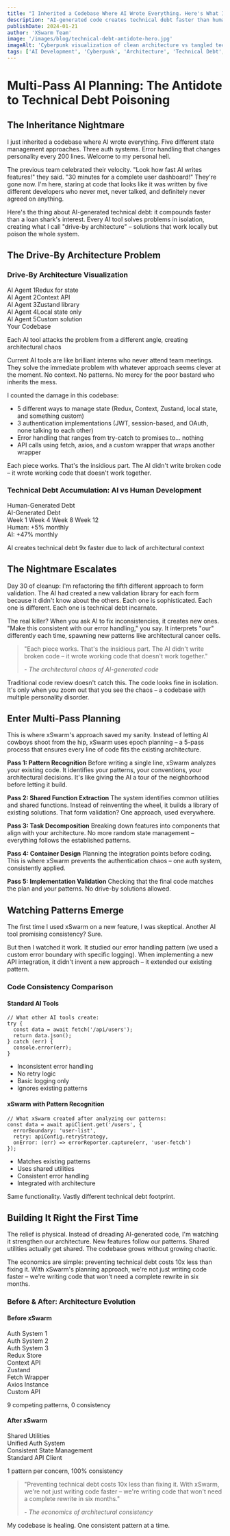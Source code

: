 ```yaml
---
title: "I Inherited a Codebase Where AI Wrote Everything. Here's What I Found."
description: "AI-generated code creates technical debt faster than human code because AI doesn't understand your existing architecture. XSwarm's 5-pass planning process ensures AI builds on your foundation, not around it."
publishDate: 2024-01-21
author: 'XSwarm Team'
image: '/images/blog/technical-debt-antidote-hero.jpg'
imageAlt: 'Cyberpunk visualization of clean architecture vs tangled technical debt'
tags: ['AI Development', 'Cyberpunk', 'Architecture', 'Technical Debt', 'Planning']
---
```


# Multi-Pass AI Planning: The Antidote to Technical Debt Poisoning

## The Inheritance Nightmare

I just inherited a codebase where AI wrote everything. Five different state management approaches. Three auth systems. Error handling that changes personality every 200 lines. Welcome to my personal hell.

The previous team celebrated their velocity. "Look how fast AI writes features!" they said. "30 minutes for a complete user dashboard!" They're gone now. I'm here, staring at code that looks like it was written by five different developers who never met, never talked, and definitely never agreed on anything.

Here's the thing about AI-generated technical debt: it compounds faster than a loan shark's interest. Every AI tool solves problems in isolation, creating what I call "drive-by architecture" – solutions that work locally but poison the whole system.

## The Drive-By Architecture Problem

<div class="visual-diagram" data-theme="cyberpunk">
  <h3>Drive-By Architecture Visualization</h3>
  <div class="architecture-chaos">
    <div class="ai-agent">AI Agent 1<span class="solution">Redux for state</span></div>
    <div class="ai-agent">AI Agent 2<span class="solution">Context API</span></div>
    <div class="ai-agent">AI Agent 3<span class="solution">Zustand library</span></div>
    <div class="ai-agent">AI Agent 4<span class="solution">Local state only</span></div>
    <div class="ai-agent">AI Agent 5<span class="solution">Custom solution</span></div>
    <div class="codebase-center">Your Codebase</div>
  </div>
  <p class="caption">Each AI tool attacks the problem from a different angle, creating architectural chaos</p>
</div>

Current AI tools are like brilliant interns who never attend team meetings. They solve the immediate problem with whatever approach seems clever at the moment. No context. No patterns. No mercy for the poor bastard who inherits the mess.

I counted the damage in this codebase:

- 5 different ways to manage state (Redux, Context, Zustand, local state, and something custom)
- 3 authentication implementations (JWT, session-based, and OAuth, none talking to each other)
- Error handling that ranges from try-catch to promises to... nothing
- API calls using fetch, axios, and a custom wrapper that wraps another wrapper

Each piece works. That's the insidious part. The AI didn't write broken code – it wrote working code that doesn't work together.

<div class="debt-accumulation-chart" data-theme="cyberpunk">
  <h3>Technical Debt Accumulation: AI vs Human Development</h3>
  <div class="chart-container">
    <div class="chart-line human-debt">Human-Generated Debt</div>
    <div class="chart-line ai-debt">AI-Generated Debt</div>
    <div class="x-axis">
      <span>Week 1</span>
      <span>Week 4</span>
      <span>Week 8</span>
      <span>Week 12</span>
    </div>
    <div class="debt-metrics">
      <div class="metric human">Human: +5% monthly</div>
      <div class="metric ai">AI: +47% monthly</div>
    </div>
  </div>
  <p class="caption">AI creates technical debt 9x faster due to lack of architectural context</p>
</div>

## The Nightmare Escalates

Day 30 of cleanup: I'm refactoring the fifth different approach to form validation. The AI had created a new validation library for each form because it didn't know about the others. Each one is sophisticated. Each one is different. Each one is technical debt incarnate.

The real killer? When you ask AI to fix inconsistencies, it creates new ones. "Make this consistent with our error handling," you say. It interprets "our" differently each time, spawning new patterns like architectural cancer cells.

<blockquote class="pull-quote cyberpunk-glow">
  <p>"Each piece works. That's the insidious part. The AI didn't write broken code – it wrote working code that doesn't work together."</p>
  <cite>- The architectural chaos of AI-generated code</cite>
</blockquote>

Traditional code review doesn't catch this. The code looks fine in isolation. It's only when you zoom out that you see the chaos – a codebase with multiple personality disorder.

## Enter Multi-Pass Planning

This is where xSwarm's approach saved my sanity. Instead of letting AI cowboys shoot from the hip, xSwarm uses epoch planning – a 5-pass process that ensures every line of code fits the existing architecture.

**Pass 1: Pattern Recognition**
Before writing a single line, xSwarm analyzes your existing code. It identifies your patterns, your conventions, your architectural decisions. It's like giving the AI a tour of the neighborhood before letting it build.

**Pass 2: Shared Function Extraction**
The system identifies common utilities and shared functions. Instead of reinventing the wheel, it builds a library of existing solutions. That form validation? One approach, used everywhere.

**Pass 3: Task Decomposition**
Breaking down features into components that align with your architecture. No more random state management – everything follows the established patterns.

**Pass 4: Container Design**
Planning the integration points before coding. This is where xSwarm prevents the authentication chaos – one auth system, consistently applied.

**Pass 5: Implementation Validation**
Checking that the final code matches the plan and your patterns. No drive-by solutions allowed.

## Watching Patterns Emerge

The first time I used xSwarm on a new feature, I was skeptical. Another AI tool promising consistency? Sure.

But then I watched it work. It studied our error handling pattern (we used a custom error boundary with specific logging). When implementing a new API integration, it didn't invent a new approach – it extended our existing pattern.

<div class="code-consistency-comparison" data-theme="cyberpunk">
  <h3>Code Consistency Comparison</h3>
  <div class="comparison-container">
    <div class="comparison-side ai-standard">
      <h4>Standard AI Tools</h4>
      <pre><code class="language-javascript">// What other AI tools create:
try {
  const data = await fetch('/api/users');
  return data.json();
} catch (err) {
  console.error(err);
}</code></pre>
      <ul class="issues">
        <li>Inconsistent error handling</li>
        <li>No retry logic</li>
        <li>Basic logging only</li>
        <li>Ignores existing patterns</li>
      </ul>
    </div>
    <div class="comparison-side xswarm">
      <h4>xSwarm with Pattern Recognition</h4>
      <pre><code class="language-javascript">// What xSwarm created after analyzing our patterns:
const data = await apiClient.get('/users', {
  errorBoundary: 'user-list',
  retry: apiConfig.retryStrategy,
  onError: (err) => errorReporter.capture(err, 'user-fetch')
});</code></pre>
      <ul class="benefits">
        <li>Matches existing patterns</li>
        <li>Uses shared utilities</li>
        <li>Consistent error handling</li>
        <li>Integrated with architecture</li>
      </ul>
    </div>
  </div>
</div>

Same functionality. Vastly different technical debt footprint.

## Building It Right the First Time

The relief is physical. Instead of dreading AI-generated code, I'm watching it strengthen our architecture. New features follow our patterns. Shared utilities actually get shared. The codebase grows without growing chaotic.

The economics are simple: preventing technical debt costs 10x less than fixing it. With xSwarm's planning approach, we're not just writing code faster – we're writing code that won't need a complete rewrite in six months.

<div class="architecture-transformation" data-theme="cyberpunk">
  <h3>Before & After: Architecture Evolution</h3>
  <div class="architecture-comparison">
    <div class="architecture-state before">
      <h4>Before xSwarm</h4>
      <div class="chaos-diagram">
        <div class="module auth1">Auth System 1</div>
        <div class="module auth2">Auth System 2</div>
        <div class="module auth3">Auth System 3</div>
        <div class="module state1">Redux Store</div>
        <div class="module state2">Context API</div>
        <div class="module state3">Zustand</div>
        <div class="module api1">Fetch Wrapper</div>
        <div class="module api2">Axios Instance</div>
        <div class="module api3">Custom API</div>
        <div class="connections tangled"></div>
      </div>
      <p class="status">9 competing patterns, 0 consistency</p>
    </div>
    <div class="architecture-state after">
      <h4>After xSwarm</h4>
      <div class="clean-diagram">
        <div class="layer shared">Shared Utilities</div>
        <div class="layer auth">Unified Auth System</div>
        <div class="layer state">Consistent State Management</div>
        <div class="layer api">Standard API Client</div>
        <div class="connections organized"></div>
      </div>
      <p class="status">1 pattern per concern, 100% consistency</p>
    </div>
  </div>
</div>

<blockquote class="pull-quote cyberpunk-glow final">
  <p>"Preventing technical debt costs 10x less than fixing it. With xSwarm, we're not just writing code faster – we're writing code that won't need a complete rewrite in six months."</p>
  <cite>- The economics of architectural consistency</cite>
</blockquote>

My codebase is healing. One consistent pattern at a time.
